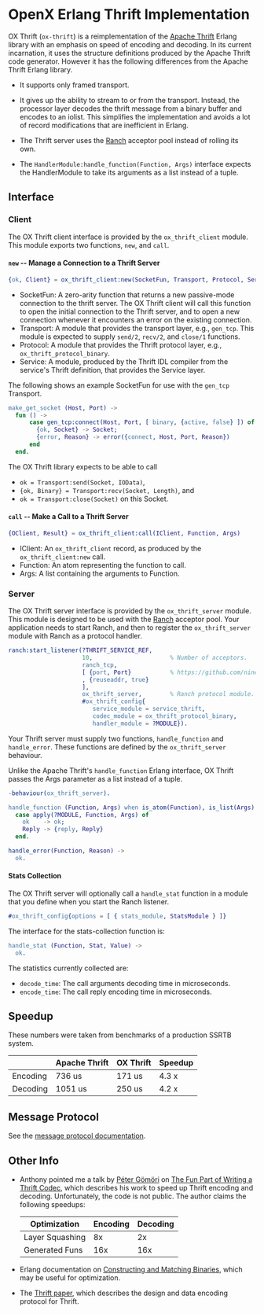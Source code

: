 <!-- -*- mode:gfm; word-wrap:nil -*- github-flavored markdown -->

# OpenX Erlang Thrift Implementation

OX Thrift (`ox-thrift`) is a reimplementation of the
[Apache Thrift](https://thrift.apache.org/) Erlang library with an
emphasis on speed of encoding and decoding.  In its current
incarnation, it uses the structure definitions produced by the Apache
Thrift code generator.  However it has the following differences from
the Apache Thrift Erlang library.

* It supports only framed transport.

* It gives up the ability to stream to or from the transport.
  Instead, the processor layer decodes the thrift message from a
  binary buffer and encodes to an iolist.  This simplifies the
  implementation and avoids a lot of record modifications that are
  inefficient in Erlang.

* The Thrift server uses the
  [Ranch](https://github.com/ninenines/ranch) acceptor pool instead of
  rolling its own.

* The `HandlerModule:handle_function(Function, Args)` interface
  expects the HandlerModule to take its arguments as a list instead of
  a tuple.

## Interface

### Client

The OX Thrift client interface is provided by the `ox_thrift_client`
module.  This module exports two functions, `new`, and `call`.

#### `new` -- Manage a Connection to a Thrift Server

``` erlang
{ok, Client} = ox_thrift_client:new(SocketFun, Transport, Protocol, Service)
```

* SocketFun: A zero-arity function that returns a new passive-mode
  connection to the thrift server.  The OX Thrift client will call
  this function to open the initial connection to the Thrift server,
  and to open a new connection whenever it encounters an error on the
  existing connection.
* Transport: A module that provides the transport layer, e.g.,
  `gen_tcp`.  This module is expected to supply `send/2`, `recv/2`,
  and `close/1` functions.
* Protocol: A module that provides the Thrift protocol layer, e.g.,
  `ox_thrift_protocol_binary`.
* Service: A module, produced by the Thrift IDL compiler from the
  service's Thrift definition, that provides the Service layer.

The following shows an example SocketFun for use with the `gen_tcp` Transport.

``` erlang
make_get_socket (Host, Port) ->
  fun () ->
      case gen_tcp:connect(Host, Port, [ binary, {active, false} ]) of
        {ok, Socket} -> Socket;
        {error, Reason} -> error({connect, Host, Port, Reason})
      end
  end.
```

The OX Thrift library expects to be able to call
* `ok = Transport:send(Socket, IOData)`,
* `{ok, Binary} = Transport:recv(Socket, Length)`, and
* `ok = Transport:close(Socket)`
on this Socket.

#### `call` -- Make a Call to a Thrift Server

``` erlang
{OClient, Result} = ox_thrift_client:call(IClient, Function, Args)
```

* IClient: An `ox_thrift_client` record, as produced by the
  `ox_thrift_client:new` call.
* Function: An atom representing the function to call.
* Args: A list containing the arguments to Function.

### Server

The OX Thrift server interface is provided by the `ox_thrift_server`
module.  This module is designed to be used with the
[Ranch](https://github.com/ninenines/ranch) acceptor pool.  Your
application needs to start Ranch, and then to register the
`ox_thrift_server` module with Ranch as a protocol handler.

```erlang
ranch:start_listener(?THRIFT_SERVICE_REF,
                     10,                      % Number of acceptors.
                     ranch_tcp,
                     [ {port, Port}           % https://github.com/ninenines/ranch/blob/master/doc/src/manual/ranch_tcp.asciidoc
                     , {reuseaddr, true}
                     ],
                     ox_thrift_server,        % Ranch protocol module.
                     #ox_thrift_config{
                        service_module = service_thrift,
                        codec_module = ox_thrift_protocol_binary,
                        handler_module = ?MODULE}).
```

Your Thrift server must supply two functions, `handle_function` and
`handle_error`.  These functions are defined by the `ox_thrift_server`
behaviour.

Unlike the Apache Thrift's `handle_function` Erlang interface, OX
Thrift passes the Args parameter as a list instead of a tuple.

```erlang
-behaviour(ox_thrift_server).

handle_function (Function, Args) when is_atom(Function), is_list(Args) ->
  case apply(?MODULE, Function, Args) of
    ok    -> ok;
    Reply -> {reply, Reply}
  end.

handle_error(Function, Reason) ->
  ok.
```

#### Stats Collection

The OX Thrift server will optionally call a `handle_stat` function in
a module that you define when you start the Ranch listener.

``` erlang
#ox_thrift_config{options = [ { stats_module, StatsModule } ]}
```

The interface for the stats-collection function is:

``` erlang
handle_stat (Function, Stat, Value) ->
  ok.
```

The statistics currently collected are:
* `decode_time`: The call arguments decoding time in microseconds.
* `encode_time`: The call reply encoding time in microseconds.


## Speedup

These numbers were taken from benchmarks of a production SSRTB system.

|        |Apache Thrift|OX Thrift|Speedup|
|--------|-------------|---------|-------|
|Encoding|       736 us|   171 us|  4.3 x|
|Decoding|      1051 us|   250 us|  4.2 x|

<!--
```
[{decode,159370,167525741,1051},
 {encode,132855,97760667,736}]
```

New Code
```
(erlang@xfga-e27.xf.dc.openx.org)9> ox_thrift_stats:read().
[{decode,481342,127065950,264},
 {encode,379650,83756142,221}]
```

With Inline

```
[{decode,119448,29868742,250},
 {encode,101370,17324422,171}]
```
-->

## Message Protocol

See the [message protocol documentation](MessageProtocol.md).

## Other Info

* Anthony pointed me a talk by [Péter Gömöri](https://github.com/gomoripeti) on
  [The Fun Part of Writing a Thrift Codec](http://www.erlang-factory.com/static/upload/media/1442407543231431thefunpartofwritingathriftcodec.pdf),
  which describes his work to speed up Thrift encoding and decoding.
  Unfortunately, the code is not public.  The author claims the
  following speedups:

  |Optimization   |Encoding|Decoding|
  |---------------|--------|--------|
  |Layer Squashing|8x      |2x      |
  |Generated Funs |16x     |16x     |

* Erlang documentation on
  [Constructing and Matching Binaries](http://erlang.org/doc/efficiency_guide/binaryhandling.html),
  which may be useful for optimization.

* The
  [Thrift paper](https://thrift.apache.org/static/files/thrift-20070401.pdf),
  which describes the design and data encoding protocol for Thrift.
